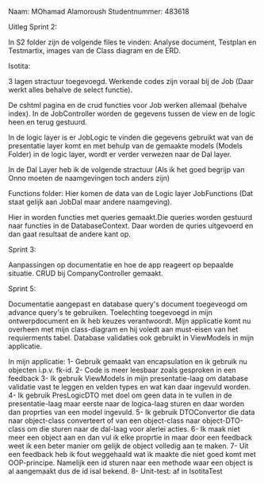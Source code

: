 Naam: MOhamad Alamoroush
Studentnummer: 483618


Uitleg Sprint 2: 

In S2 folder zijn de volgende files te vinden: Analyse document, Testplan en Testmartix, 
images van de Class diagram en de ERD.

Isotita: 

3 lagen stractuur toegevoegd. Werkende codes zijn voraal bij de Job (Daar werkt alles behalve de select functie). 

De cshtml pagina en de crud functies voor Job werken allemaal (behalve index). 
In de JobController worden de gegevens tussen de view en de logic heen en terug gestuurd.

In de logic layer is er JobLogic te vinden die gegevens gebruikt wat van de presentatie layer komt en met behulp van de gemaakte models (Models Folder) in de logic layer,
wordt er verder verwezen naar de Dal layer.

In de Dal Layer heb ik de volgende stractuur (Als ik het goed begrijp van Onno moeten de naamgevingen toch anders zijn)

Functions folder: Hier komen de data van de Logic layer
JobFunctions (Dat staat gelijk aan JobDal maar andere naamgeving).

Hier in worden functies met queries gemaakt.Die queries worden gestuurd naar functies in de DatabaseContext. Daar worden de quries uitgevoerd en dan gaat resultaat de andere kant op.


Sprint 3: 

Aanpassingen op documentatie en hoe de app reageert op bepaalde situatie.
CRUD bij CompanyController gemaakt.

Sprint 5:

Documentatie aangepast en database query's document toegeveogd om advance query's te gebruiken. 
Toelechting toegevoegd in mijn ontwerpdocument en ik heb keuzes verantwoordt.
Mijn applicatie komt nu overheen met mijn class-diagram en hij voledt aan must-eisen van het requierments tabel. 
Database validaties ook gebruikt in ViewModels in mijn applicatie.

In mijn applicatie:
1- Gebruik gemaakt van encapsulation en ik gebruik nu objecten i.p.v. fk-id.
2- Code is meer leesbaar zoals gesproken in een feedback
3- Ik gebruik ViewModels in mijn presentatie-laag om database validatie vast te leggen en velden types en wat kan daar ingevuld worden.
4- Ik gebruik PresLogicDTO met doel om geen data in te vullen in de presentatie-laag maar eerste naar de logica-laag sturen en daar worden dan proprties van een model ingevuld.
5- Ik gebruik DTOConvertor die data naar object-class converteert of van een object-class naar object-DTO-class om die sturen naar de dal-laag voor alerlei acties.
6- Ik maak niet meer een object aan en dan vul ik elke proprtie in maar door een feedback weet ik een beter manier om gelijk de object volledig aan te maken.
7- Uit een feedback heb ik fout weggehaald wat ik maakte die niet goed komt met OOP-principe. Namelijk een id sturen naar een methode waar een object is al aangemaakt dus de id isal bekend.
8- Unit-test: af in IsotitaTest
